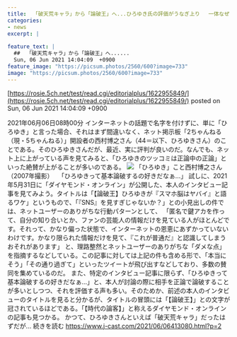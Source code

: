 ```yaml
---
title:  「破天荒キャラ」から「論破王」へ...ひろゆき氏の評価がうなぎ上り　 一体なぜ？識者が指摘した「深い理由」  
categories:
- news
excerpt: |
  
feature_text: |
  ##  「破天荒キャラ」から「論破王」へ......
  Sun, 06 Jun 2021 14:04:09  +0900
feature_image: "https://picsum.photos/2560/600?image=733"
image: "https://picsum.photos/2560/600?image=733"
---
```


[https://rosie.5ch.net/test/read.cgi/editorialplus/1622955849/](https://rosie.5ch.net/test/read.cgi/editorialplus/1622955849/)
posted on Sun, 06 Jun 2021 14:04:09  +0900

<!--more-->

2021年06月06日08時00分 インターネットの話題で名字を付けずに、単に「ひろゆき」と言った場合、それはまず間違いなく、ネット掲示板「2ちゃんねる（現・5ちゃんねる）」開設者の西村博之さん（44＝以下、ひろゆきさん）のことである。そのひろゆきさんだが、最近、実に評判が良いのだ。なんでも、ネット上に上がっている声を見てみると、「ひろゆきのツッコミは正論中の正論」といった絶賛が上がることが多いのである。 ![](https://www.j-cast.com/assets_c/2021/06/news_20210603155000-thumb-282x188-201640.jpg) 「ひろゆき」こと西村博之さん（2007年撮影） 　「ひろゆきって基本論破するの好きだなぁ...」 試しに、2021年5月31日に「ダイヤモンド・オンライン」が公開した、本人のインタビュー記事を見てみよう。タイトルは「【論破王】ひろゆきが『スマホ脳はヤバイ』と語るワケ」というもので、「『SNS』を見すぎじゃないか？」との小見出しの件では、ネットユーザーのありがちな行動パターンとして、 「匿名で鍵アカを作って、自分の知り合いとか、ファンの芸能人の情報だけを見ている人がほとんどです。それって、かなり偏った状態で、インターネットの恩恵にあずかっていないわけです。かなり限られた情報だけを見て、『これが普通だ』と認識してしまうおそれがあります」 と、理路整然とネットユーザーのありがちな「ダメな点」を指摘するなどしている。この記事に対しては上記の件も含める形で、「本当にそう」「その通り過ぎて」といったツイートが飛び出すなどしており、多数の賛同を集めているのだ。 また、特定のインタビュー記事に限らず、「ひろゆきって基本論破するの好きだなぁ...」と、本人が討論の際に相手を正論で論破することが多いとしつつ、それを評価する声も多い。そのためか、前述の本人のインタビューのタイトルを見ると分かるが、タイトルの冒頭には「【論破王】」との文字が冠されているほどである。「【時代の論客】」と称えるダイヤモンド・オンラインの記事も見つかる。 かつて、ひろゆきさんといえば「破天荒キャラ」だったはずだが... 続きを読む https://www.j-cast.com/2021/06/06413080.html?p=2
